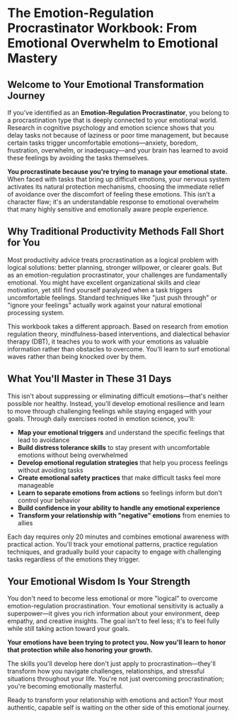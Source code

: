 # The Emotion-Regulation Procrastinator Workbook: From Emotional Overwhelm to Emotional Mastery

## Welcome to Your Emotional Transformation Journey

If you've identified as an **Emotion-Regulation Procrastinator**, you belong to a procrastination type that is deeply connected to your emotional world. Research in cognitive psychology and emotion science shows that you delay tasks not because of laziness or poor time management, but because certain tasks trigger uncomfortable emotions—anxiety, boredom, frustration, overwhelm, or inadequacy—and your brain has learned to avoid these feelings by avoiding the tasks themselves.

**You procrastinate because you're trying to manage your emotional state.** When faced with tasks that bring up difficult emotions, your nervous system activates its natural protection mechanisms, choosing the immediate relief of avoidance over the discomfort of feeling these emotions. This isn't a character flaw; it's an understandable response to emotional overwhelm that many highly sensitive and emotionally aware people experience.

## Why Traditional Productivity Methods Fall Short for You

Most productivity advice treats procrastination as a logical problem with logical solutions: better planning, stronger willpower, or clearer goals. But as an emotion-regulation procrastinator, your challenges are fundamentally emotional. You might have excellent organizational skills and clear motivation, yet still find yourself paralyzed when a task triggers uncomfortable feelings. Standard techniques like "just push through" or "ignore your feelings" actually work against your natural emotional processing system.

This workbook takes a different approach. Based on research from emotion regulation theory, mindfulness-based interventions, and dialectical behavior therapy (DBT), it teaches you to work with your emotions as valuable information rather than obstacles to overcome. You'll learn to surf emotional waves rather than being knocked over by them.

## What You'll Master in These 31 Days

This isn't about suppressing or eliminating difficult emotions—that's neither possible nor healthy. Instead, you'll develop emotional resilience and learn to move through challenging feelings while staying engaged with your goals. Through daily exercises rooted in emotion science, you'll:

- **Map your emotional triggers** and understand the specific feelings that lead to avoidance
- **Build distress tolerance skills** to stay present with uncomfortable emotions without being overwhelmed
- **Develop emotional regulation strategies** that help you process feelings without avoiding tasks
- **Create emotional safety practices** that make difficult tasks feel more manageable
- **Learn to separate emotions from actions** so feelings inform but don't control your behavior
- **Build confidence in your ability to handle any emotional experience**
- **Transform your relationship with "negative" emotions** from enemies to allies

Each day requires only 20 minutes and combines emotional awareness with practical action. You'll track your emotional patterns, practice regulation techniques, and gradually build your capacity to engage with challenging tasks regardless of the emotions they trigger.

## Your Emotional Wisdom Is Your Strength

You don't need to become less emotional or more "logical" to overcome emotion-regulation procrastination. Your emotional sensitivity is actually a superpower—it gives you rich information about your environment, deep empathy, and creative insights. The goal isn't to feel less; it's to feel fully while still taking action toward your goals.

**Your emotions have been trying to protect you. Now you'll learn to honor that protection while also honoring your growth.**

The skills you'll develop here don't just apply to procrastination—they'll transform how you navigate challenges, relationships, and stressful situations throughout your life. You're not just overcoming procrastination; you're becoming emotionally masterful.

Ready to transform your relationship with emotions and action? Your most authentic, capable self is waiting on the other side of this emotional journey.